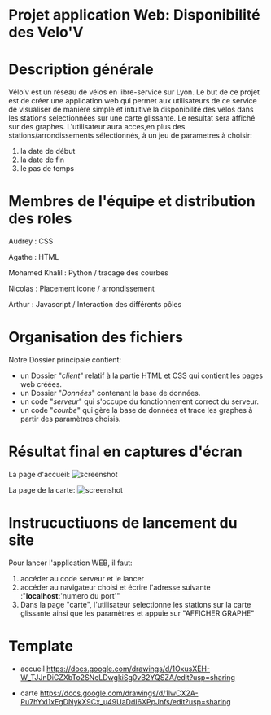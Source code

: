 **Projet application Web: Disponibilité des Velo'V**
===========
Description générale
==========
Vélo’v est un réseau de vélos en libre-service sur Lyon.
Le but de ce projet est de créer une application web qui permet aux utilisateurs de ce service de visualiser de manière simple et intuitive la disponibilité des velos dans les stations selectionnées sur une carte glissante. Le resultat sera affiché sur des graphes.
L'utilisateur aura acces,en plus des stations/arrondissements sélectionnés, à un jeu de parametres à choisir:
1. la date de début 
2. la date de fin
3. le pas de temps  


Membres de l'équipe et distribution des roles
===========

Audrey :         CSS

Agathe :         HTML

Mohamed Khalil : Python / tracage des courbes

Nicolas :        Placement icone / arrondissement

Arthur :         Javascript / Interaction des différents pôles




Organisation des fichiers
==========
Notre Dossier principale contient:
- un Dossier "_client_" relatif à la partie HTML et CSS qui contient les pages web créées. 
- un Dossier "_Données_" contenant la base de données.
- un code "_serveur_" qui s'occupe du fonctionnement correct du serveur. 
- un code "_courbe_" qui gère la base de données et trace les graphes à partir des paramètres choisis.

Résultat final en captures d'écran
==========
La page d'accueil:
![screenshot](capture1.png)

La page de la carte:
![screenshot](capture2.png)




Instrucuctiuons de lancement du site 
==========
Pour lancer l'application WEB, il faut:
1. accéder au code serveur et le lancer 
2. accéder au navigateur choisi et écrire l'adresse suivante :"**localhost:**'numero du port'"
3. Dans la page "carte", l'utilisateur selectionne les stations sur la carte glissante ainsi que les paramètres et appuie sur "AFFICHER GRAPHE"




Template 
===========

- accueil
https://docs.google.com/drawings/d/1OxusXEH-W_TJJnDiCZXbTo2SNeLDwgkiSg0vB2YQSZA/edit?usp=sharing

- carte
https://docs.google.com/drawings/d/1lwCX2A-Pu7hYxI1xEgDNykX9Cx_u49UaDdI6XPpJnfs/edit?usp=sharing
